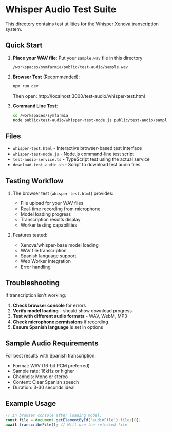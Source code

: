 # Whisper Audio Test Suite

This directory contains test utilities for the Whisper Xenova transcription system.

## Quick Start

1. **Place your WAV file**: Put your `sample.wav` file in this directory
   ```
   /workspaces/symfarmia/public/test-audio/sample.wav
   ```

2. **Browser Test** (Recommended):
   ```bash
   npm run dev
   ```
   Then open: http://localhost:3000/test-audio/whisper-test.html

3. **Command Line Test**:
   ```bash
   cd /workspaces/symfarmia
   node public/test-audio/whisper-test-node.js public/test-audio/sample.wav
   ```

## Files

- `whisper-test.html` - Interactive browser-based test interface
- `whisper-test-node.js` - Node.js command-line test script
- `test-audio-service.ts` - TypeScript test using the actual service
- `download-test-audio.sh` - Script to download test audio files

## Testing Workflow

1. The browser test (`whisper-test.html`) provides:
   - File upload for your WAV files
   - Real-time recording from microphone
   - Model loading progress
   - Transcription results display
   - Worker testing capabilities

2. Features tested:
   - Xenova/whisper-base model loading
   - WAV file transcription
   - Spanish language support
   - Web Worker integration
   - Error handling

## Troubleshooting

If transcription isn't working:

1. **Check browser console** for errors
2. **Verify model loading** - should show download progress
3. **Test with different audio formats** - WAV, WebM, MP3
4. **Check microphone permissions** if recording
5. **Ensure Spanish language** is set in options

## Sample Audio Requirements

For best results with Spanish transcription:
- Format: WAV (16-bit PCM preferred)
- Sample rate: 16kHz or higher
- Channels: Mono or stereo
- Content: Clear Spanish speech
- Duration: 3-30 seconds ideal

## Example Usage

```javascript
// In browser console after loading model:
const file = document.getElementById('audioFile').files[0];
await transcribeFile(); // Will use the selected file
```